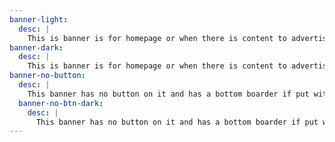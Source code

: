 ```yaml
---
banner-light:
  desc: |
    This is banner is for homepage or when there is content to advertisement. This banner has a button. This is banner goes with the dark header.
banner-dark:
  desc: |
    This is banner is for homepage or when there is content to advertisement. This banner has a button. This is banner goes with the light header.
banner-no-button:
  desc: |
    This banner has no button on it and has a bottom boarder if put with white section.
  banner-no-btn-dark:
    desc: |
      This banner has no button on it and has a bottom boarder if put with white section. This banner has no image.
---
```

